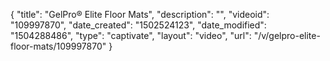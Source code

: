 {
    "title": "GelPro&reg; Elite Floor Mats",
    "description": "",
    "videoid": "109997870",
    "date_created": "1502524123",
    "date_modified": "1504288486",
    "type": "captivate",
    "layout": "video",
    "url": "\/v\/gelpro-elite-floor-mats\/109997870"
}